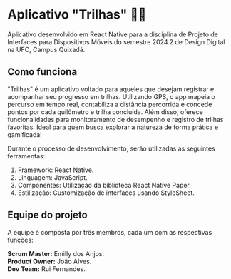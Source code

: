 # Aplicativo "Trilhas" 🚵🥾

Aplicativo desenvolvido em React Native para a disciplina de Projeto de Interfaces para Dispositivos Móveis do semestre 2024.2 de Design Digital na UFC, Campus Quixadá.

## Como funciona

"Trilhas" é um aplicativo voltado para aqueles que desejam registrar e acompanhar seu progresso em trilhas. Utilizando GPS, o app mapeia o percurso em tempo real, contabiliza a distância percorrida e concede pontos por cada quilômetro e trilha concluída. 
Além disso, oferece funcionalidades para monitoramento de desempenho e registro de trilhas favoritas. Ideal para quem busca explorar a natureza de forma prática e gamificada!

Durante o processo de desenvolvimento, serão utilizadas as seguintes ferramentas:

1. Framework: React Native.
2. Linguagem: JavaScript.
3. Componentes: Utilização da biblioteca React Native Paper.
4. Estilização: Customização de interfaces usando StyleSheet.

## Equipe do projeto

A equipe é composta por três membros, cada um com as respectivas funções:

**Scrum Master:** Emilly dos Anjos.\
**Product Owner:** João Alves.\
**Dev Team:** Rui Fernandes.
